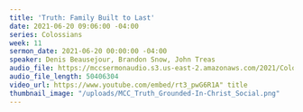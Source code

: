 ```yaml
---
title: 'Truth: Family Built to Last'
date: 2021-06-20 09:06:00 -04:00
series: Colossians
week: 11
sermon_date: 2021-06-20 00:00:00 -04:00
speaker: Denis Beausejour, Brandon Snow, John Treas
audio_file: https://mccsermonaudio.s3.us-east-2.amazonaws.com/2021/Colossians/Colossians+Week+11.mp3
audio_file_length: 50406304
video_url: https://www.youtube.com/embed/rt3_pwG6R1A" title
thumbnail_image: "/uploads/MCC_Truth_Grounded-In-Christ_Social.png"
---
```


